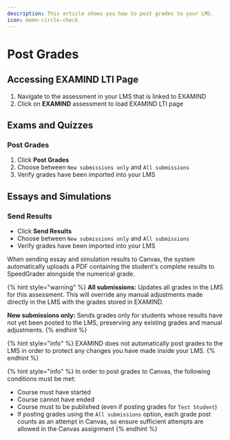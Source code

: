 ```yaml
---
description: This article shows you how to post grades to your LMS.
icon: memo-circle-check
---
```


# Post Grades

## Accessing EXAMIND LTI Page

1. Navigate to the assessment in your LMS that is linked to EXAMIND
2. Click on **EXAMIND** assessment to load EXAMIND LTI page

## Exams and Quizzes

### Post Grades

1. Click **Post Grades**
2. Choose between `New submissions only` and `All submissions`
3. Verify grades have been imported into your LMS

## Essays and Simulations

### Send Results

* Click **Send Results**
* Choose between `New submissions only` and `All submissions`
* Verify grades have been imported into your LMS

When sending essay and simulation results to Canvas, the system automatically uploads a PDF containing the student's complete results to SpeedGrader alongside the numerical grade.

{% hint style="warning" %}
**All submissions:** Updates all grades in the LMS for this assessment. This will override any manual adjustments made directly in the LMS with the grades stored in EXAMIND.

**New submissions only:** Sends grades only for students whose results have not yet been posted to the LMS, preserving any existing grades and manual adjustments.
{% endhint %}

{% hint style="info" %}
EXAMIND does not automatically post grades to the LMS in order to protect any changes you have made inside your LMS.
{% endhint %}

{% hint style="info" %}
In order to post grades to Canvas, the following conditions must be met:

* Course must have started
* Course cannot have ended
* Course must to be published (even if posting grades for `Test Student`)
* If posting grades using the `All submissions` option, each grade post counts as an attempt in Canvas, so ensure sufficient attempts are allowed in the Canvas assignment
{% endhint %}
